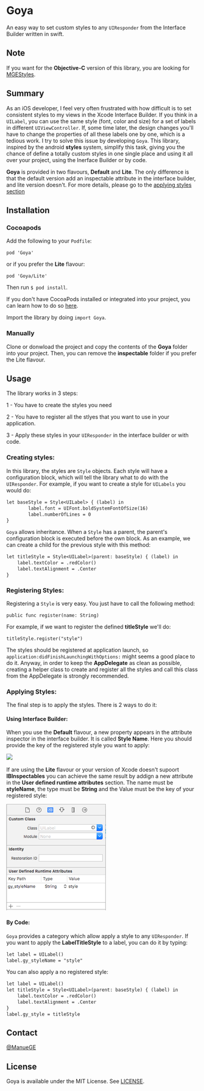 # Goya
An easy way to set custom styles to any `UIResponder` from the Interface Builder written in swift.

## Note
If you want for the **Objective-C** version of this library, you are looking for [MGEStyles](http://github.com/ManueGE/MGEStyles).

## Summary
As an iOS developer, I feel very often frustrated with how difficult is to set consistent styles to my views in the Xcode Interface Builder. If you think in a `UILabel`, you can use the same style (font, color and size) for a set of labels in different `UIViewController`. If, some time later, the design changes you'll have to change the properties of all these labels one by one, which is a tedious work. I try to solve this issue by developing `Goya`. This library, inspired by the android **styles** system, simplify this task, giving you the chance of define a totally custom styles in one single place and using it all over your project, using the Inerface Builder or by code. 

**Goya** is provided in two flavours, **Default** and **Lite**. The only difference is that the default version add an inspectable attribute in the interface builder, and lite version doesn't. For more details, please go to the [applying styles section](#applying_styles)

## Installation
### Cocoapods
Add the following to your `Podfile`:

```
pod 'Goya'
```

or if you prefer the **Lite** flavour:

```
pod 'Goya/Lite'
```

Then run `$ pod install`.

If you don't have CocoaPods installed or integrated into your project, you can learn how to do so [here](http://cocoapods.org).

Import the library by doing `import Goya`.

### Manually
Clone or donwload the project and copy the contents of the **Goya** folder into your project. Then, you can remove the **inspectable** folder if you prefer the Lite flavour.


## Usage

The library works in 3 steps:

1 - You have to create the styles you need

2 - You have to register all the stlyes that you want to use in your application. 

3 - Apply these styles in your `UIResponder` in the interface builder or with code. 

### Creating styles:
In this library, the styles are `Style` objects. Each style will have a configuration block, which will tell the library what to do with the `UIResponder`. For example, if you want to create a style for `UILabels` you would do:

````
let baseStyle = Style<UILabel> { (label) in
        label.font = UIFont.boldSystemFontOfSize(16)
        label.numberOfLines = 0
}
````

`Goya` allows inheritance. When a `Style` has a parent, the parent's configuration block is executed before the own block. As an example, we can create a child for the previous style with this method:

````
let titleStyle = Style<UILabel>(parent: baseStyle) { (label) in
    label.textColor = .redColor()
    label.textAlignment = .Center
}
````

### Registering Styles:

Registering a `Style` is very easy. You just have to call the following method:

````
public func register(name: String)
````

For example, if we want to register the defined **titleStyle** we'll do:

````
titleStyle.register("style")
````

The styles should be registered at application launch, so `application:didFinishLaunchingWithOptions:` might seems a good place to do it. Anyway, in order to keep the **AppDelegate** as clean as possible, creating a helper class to create and register all the styles and call this class from the AppDelegate is strongly recommended. 

<a name="applying_styles"></a>
### Applying Styles: 

The final step is to apply the styles. There is 2 ways to do it: 

#### Using Interface Builder:
When you use the **Default** flavour, a new property appears in the attribute inspector in the interface builder. It is called **Style Name**. Here you should provide the key of the registered style you want to apply:

![](https://github.com/ManueGE/Goya/blob/master/readme_imgs/goya_inspector.png?raw=true)

If are using the **Lite** flavour or your version of Xcode doesn't supoort **IBInspectables** you can achieve the same result by addign a new attribute in the **User defined runtime attributes** section. The name must be **styleName**, the type must be **String** and the Value must be the key of your registered style:

![](https://github.com/ManueGE/Goya/blob/master/readme_imgs/goya_manually.png?raw=true)

#### By Code:
`Goya` provides a category which allow apply a style to any `UIResponder`. If you want to apply the **LabelTitleStyle** to a label, you can do it by typing:

````
let label = UILabel()
label.gy_styleName = "style"
````

You can also apply a no registered style:

````
let label = UILabel()
let titleStyle = Style<UILabel>(parent: baseStyle) { (label) in
    label.textColor = .redColor()
    label.textAlignment = .Center
}
label.gy_style = titleStyle
```` 

## Contact  
[@ManueGE](https://twitter.com/ManueGE)

## License
Goya is available under the MIT License. See [LICENSE](https://github.com/ManueGE/Goya/blob/master/LICENSE).



